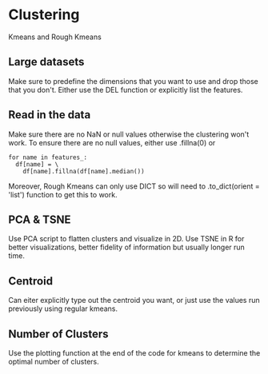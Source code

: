 # Clustering
Kmeans and Rough Kmeans

## Large datasets
Make sure to predefine the dimensions that you want to use and drop those that you don't. Either use the DEL function or explicitly list the features. 

## Read in the data
Make sure there are no NaN or null values otherwise the clustering won't work. To ensure there are no null values, either use .fillna(0) or

    for name in features_:
      df[name] = \
        df[name].fillna(df[name].median())

Moreover, Rough Kmeans can only use DICT so will need to .to_dict(orient = 'list') function to get this to work. 

## PCA & TSNE
Use PCA script to flatten clusters and visualize in 2D. Use TSNE in R for better visualizations, better fidelity of information but usually longer run time. 

## Centroid
Can eiter explicitly type out the centroid you want, or just use the values run previously using regular kmeans. 

## Number of Clusters

Use the plotting function at the end of the code for kmeans to determine the optimal number of clusters. 
